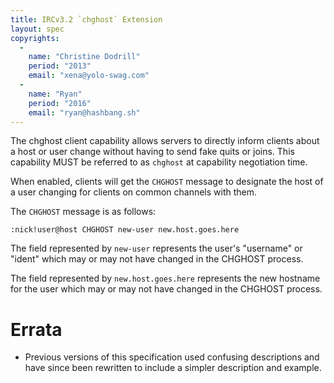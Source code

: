 ```yaml
---
title: IRCv3.2 `chghost` Extension
layout: spec
copyrights:
  -
    name: "Christine Dodrill"
    period: "2013"
    email: "xena@yolo-swag.com"
  -
    name: "Ryan"
    period: "2016"
    email: "ryan@hashbang.sh"
---
```


The chghost client capability allows servers to directly inform clients about a
host or user change without having to send fake quits or joins. This capability
MUST be referred to as `chghost` at capability negotiation time.

When enabled, clients will get the `CHGHOST` message to designate the host of a
user changing for clients on common channels with them.

The `CHGHOST` message is as follows:

    :nick!user@host CHGHOST new-user new.host.goes.here

The field represented by `new-user` represents the user's "username" or "ident"
which may or may not have changed in the CHGHOST process.

The field represented by `new.host.goes.here` represents the new hostname for
the user which may or may not have changed in the CHGHOST process.

# Errata

* Previous versions of this specification used confusing descriptions and have
since been rewritten to include a simpler description and example.
